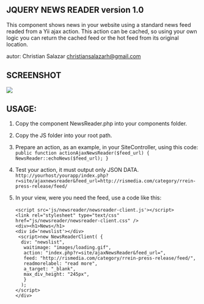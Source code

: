 JQUERY NEWS READER version 1.0 
------------------------------

This component shows news in your website using a standard news feed readed from a Yii ajax action.  This action can
be cached, so using your own logic you can return the cached feed or the hot feed from its original location.

autor: 
Christian Salazar christiansalazarh@gmail.com

SCREENSHOT
----------

<img src='https://github.com/christiansalazar/yii-components/raw/master/news-reader/screenshot.gif' >

USAGE:
-----

1. Copy the component NewsReader.php into your components folder.

2. Copy the JS folder into your root path.

3. Prepare an action, as an example, in your SiteController, using this code:
`public function actionAjaxNewsReader($feed_url) {
	NewsReader::echoNews($feed_url);
}`

4. Test your action, it must output only JSON DATA. 
`http://yourhost/yourapp/index.php?r=site/ajaxnewsreader&feed_url=http://rismedia.com/category/rrein-press-release/feed/`

5. In your view, were you need the feed, use a code like this:<br/><br/>
`<script src='js/newsreader/newsreader-client.js'></script>`<br/>
`<link rel="stylesheet" type="text/css" href="js/newsreader/newsreader-client.css" />`<br/>
`<div><h1>News</h1>`<br/>
`<div id='newslist'></div>`<br/>
`  <script>new NewsReaderClient( { `<br/>
`	div: "newslist", `<br/>
`	waitimage: "images/loading.gif",`<br/>
`	action: "index.php?r=site/ajaxNewsReader&feed_url=",`<br/>
`	feed: "http://rismedia.com/category/rrein-press-release/feed/",`<br/>
`	readmorelabel: "read more",`<br/>
`	a_target: "_blank",`<br/>
`	max_div_height: "245px",`<br/>
`	}`<br/>
`  );`<br/>
`</script>`<br/>
`</div>`<br/>
